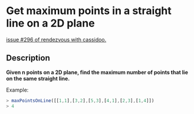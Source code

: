 # Get maximum points in a straight line on a 2D plane

[issue #296 of rendezvous with cassidoo.](https://buttondown.email/cassidoo/archive/9753/)

## Description

**Given n points on a 2D plane, find the maximum number of points that lie on the same straight line.**

Example:

```ts
> maxPointsOnLine([[1,1],[3,2],[5,3],[4,1],[2,3],[1,4]])
> 4
```
